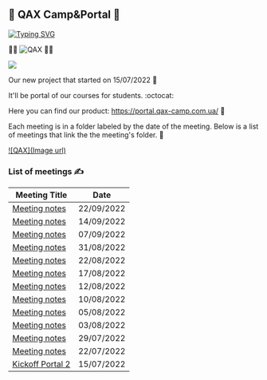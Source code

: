 ## :octopus: QAX Сamp&Portal :octopus:
 
[![Typing SVG](https://readme-typing-svg.herokuapp.com?color=%2336BCF7&lines=QAX+Practice+Job_offer)](https://git.io/typing-svg)

👨‍🎓 ![QAX](https://user-images.githubusercontent.com/72439798/183895287-16881555-2ad2-4f11-85ee-51354901f216.PNG) 👩‍🎓

<img src="https://media.giphy.com/media/qLHzYjlA2FW8g/giphy.gif" />

Our new project that started on 15/07/2022 💪

It'll be portal of our courses for students. :octocat: 

Here you can find our product: https://portal.qax-camp.com.ua/ 🦸 

Each meeting is in a folder labeled by the date of the meeting. Below is a list of meetings that link the the meeting's folder. :book:

[![QAX](Image url)](https://www.youtube.com/channel/UCXXCVCk7gw0aa8T0a6cx7Ow)

### List of meetings ✍️ 

| Meeting Title                                     | Date              | 
|---------------------------------------------------|-------------------|
| [Meeting notes](Meeting%20notes/Meeting%20notes%2021.09.22.md) | 22/09/2022 |
| [Meeting notes](Meeting%20notes/Meeting%20notes%2014.09.22.md) | 14/09/2022 |
| [Meeting notes](Meeting%20notes/Meeting%20notes%2007.09.22.md) | 07/09/2022 |
| [Meeting notes](Meeting%20notes/Meeting%20notes%2031.08.22.md) | 31/08/2022 |
| [Meeting notes](Meeting%20notes/Meeting%20notes%2024.08.22.md) | 22/08/2022 |
| [Meeting notes](Meeting%20notes/Meeting%20notes%2017.08.22.md) | 17/08/2022 |
| [Meeting notes](Meeting%20notes/Meeting%20notes%2012.08.22.md) | 12/08/2022 | 
| [Meeting notes](Meeting%20notes/Meeting%20notes%2010.08.22.md) | 10/08/2022 | 
| [Meeting notes](Meeting%20notes/Meeting%20notes%2005.08.22.md) | 05/08/2022 |
| [Meeting notes](Meeting%20notes/Meeting%20notes%2003.08.22.md) | 03/08/2022 |
| [Meeting notes](Meeting%20notes/Meeting%20notes%2029.07.22.md) | 29/07/2022 |
| [Meeting notes](Meeting%20notes/Meeting%20notes%2022.07.22.md) | 22/07/2022 |
| [Kickoff Portal 2](kick%20off/Kickoff%20Portal%202.md) | 15/07/2022 |

<!-- |                                              |      |      |     | -->
